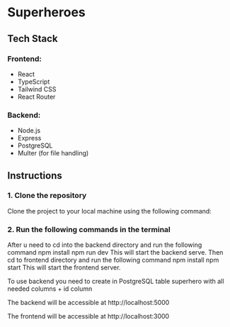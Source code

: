 # Superheroes

## Tech Stack

### Frontend:
- React
- TypeScript
- Tailwind CSS
- React Router

### Backend:
- Node.js
- Express
- PostgreSQL
- Multer (for file handling)

## Instructions

### 1. Clone the repository
Clone the project to your local machine using the following command:

### 2. Run the following commands in the terminal

After u need to cd into the backend directory and run the following command npm install npm run dev This will start the backend serve.
Then cd to frontend directory and run the following command npm install npm start This will start the frontend server.

To use backend you need to create in PostgreSQL table superhero with all needed columns + id column

The backend will be accessible at http://localhost:5000 

The frontend will be accessible at http://localhost:3000 
